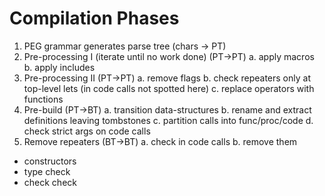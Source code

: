 # Compilation Phases

1. PEG grammar generates parse tree (chars -> PT)
2. Pre-processing I (iterate until no work done) (PT->PT)
    a. apply macros
    b. apply includes
3. Pre-processing II (PT->PT)
    a. remove flags
    b. check repeaters only at top-level lets (in code calls not spotted here)
    c. replace operators with functions
4. Pre-build (PT->BT)
    a. transition data-structures
    b. rename and extract definitions leaving tombstones
    c. partition calls into func/proc/code
    d. check strict args on code calls
5. Remove repeaters (BT->BT)
    a. check in code calls
    b. remove them

- constructors
- type check
- check check
